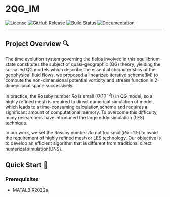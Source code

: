 # 2QG_IM

<!-- Dynamic Badges (Update URLs) -->
[![License](https://img.shields.io/badge/License-MIT-blue.svg)](https://opensource.org/licenses/MIT)
[![GitHub Release](https://img.shields.io/github/v/release/yourusername/repo)](https://github.com/yourusername/repo/releases)
[![Build Status](https://img.shields.io/github/actions/workflow/status/yourusername/repo/build.yml)](https://github.com/yourusername/repo/actions)
[![Documentation](https://img.shields.io/badge/docs-latest-brightgreen)](https://yourusername.github.io/repo/)

---

## Project Overview 🔍
The time evolution system governing  the fields involved in this equilibrium state constitutes the subject of quasi-geographic (QG) theory, yielding the so-called QG models which  describe  the essential characteristics of the geophysical fluid flows.  we proposed a linearized iterative scheme(IM) to compute the  non-dimensional potential vorticity  and stream function in 2-dimensional space successively.

In practice, the Rossby number $Ro$ is small $(O(10^{-3}))$ in QG model, so a highly refined mesh is required to direct numerical simulation of model, which leads to a time-consuming calculation scheme and requires a significant amount of computational memory. To overcome this difficulty, many researchers have introduced the large eddy simulation (LES) technique.

In our work, we set the Rossby number $Ro$ not too small($Ro$ =1.5) to avoid the requirement of highly refined mesh or LES technology. Our objective is to develop an efficient algorithm that is different from traditional direct numerical simulation(DNS).


## Quick Start 🚀
### Prerequisites
- MATALB R2022a


